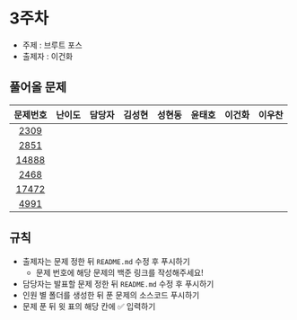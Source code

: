 # 3주차

- 주제 : 브루트 포스
- 출제자 : 이건화

## 풀어올 문제

| 문제번호 | 난이도 | 담당자 | 김성현 | 성현동 | 윤태호 | 이건화 | 이우찬 |
| :------: | :----: | :----: | :----: | :----: | :----: | :----: | :----: |
| [2309](https://www.acmicpc.net/problem/2309) |        |        |        |        |        |        |        |
| [2851](https://www.acmicpc.net/problem/2851) |        |        |        |        |        |        |        |
| [14888](https://www.acmicpc.net/problem/14888) |        |        |        |        |        |        |        |
| [2468](https://www.acmicpc.net/problem/2468) |        |        |        |        |        |        |        |
| [17472](https://www.acmicpc.net/problem/17472) |        |        |        |        |        |        |        |
| [4991](https://www.acmicpc.net/problem/4991) |        |        |        |        |        |        |        |

<!-- 표 입력할 때 아래 거 참고!
[4991](https://www.acmicpc.net/problem/4991)
<a href="https://github.com/taeho0888">윤태호</a>
<a href="https://github.com/sunghyun1356">김성현</a>
<a href="https://github.com/hyundongSung">성현동</a>
<a href="https://github.com/wchan0409">이우찬</a>
<a href="https://github.com/SehwanChang">장세환</a>
<a href="https://github.com/Gunhot">이건화</a> -->

## 규칙

- 출제자는 문제 정한 뒤 `README.md` 수정 후 푸시하기
  - 문제 번호에 해당 문제의 백준 링크를 작성해주세요!
- 담당자는 발표할 문제 정한 뒤 `README.md` 수정 후 푸시하기
- 인원 별 폴더를 생성한 뒤 푼 문제의 소스코드 푸시하기
- 문제 푼 뒤 윗 표의 해당 칸에 ✅ 입력하기
